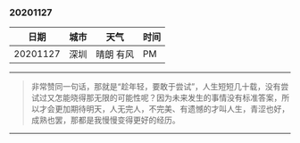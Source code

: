 ### 20201127  

|   日期   | 城市  |天气  | 时间
|  ----  | ----  | ----  | ----  |
| 20201127  | 深圳 |晴朗 有风 | PM |


---

>非常赞同一句话，那就是“趁年轻，要敢于尝试”，人生短短几十载，没有尝试过又怎能晓得那无限的可能性呢？因为未来发生的事情没有标准答案，所以才会更加期待明天，人无完人，不完美、有遗憾的才叫人生，青涩也好，成熟也罢，那都是我慢慢变得更好的经历。

---
